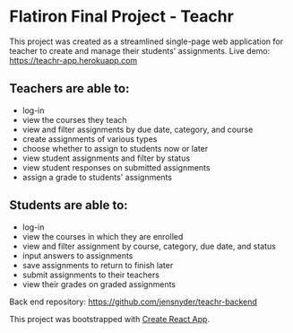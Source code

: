 # Flatiron Final Project - Teachr

This project was created as a streamlined single-page web application for teacher to create and manage their students' assignments. 
Live demo: https://teachr-app.herokuapp.com

## Teachers are able to:
* log-in
* view the courses they teach
* view and filter assignments by due date, category, and course
* create assignments of various types
* choose whether to assign to students now or later
* view student assignments and filter by status
* view student responses on submitted assignments 
* assign a grade to students' assignments 

## Students are able to:
* log-in
* view the courses in which they are enrolled 
* view and filter assignment by course, category, due date, and status 
* input answers to assignments 
* save assignments to return to finish later 
* submit assignments to their teachers 
* view their grades on graded assignments 

Back end repository: https://github.com/jensnyder/teachr-backend

This project was bootstrapped with [Create React App](https://github.com/facebook/create-react-app).
